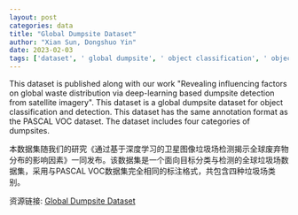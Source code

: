 ```yaml
---
layout: post
categories: data
title: "Global Dumpsite Dataset"
author: "Xian Sun, Dongshuo Yin"
date: 2023-02-03
tags: ['dataset', ' global dumpsite', ' object classification', ' object detection', ' PASCAL VOC', ' annotation format', ' four categories']
---
```


This dataset is published along with our work "Revealing influencing factors on global waste distribution via deep-learning based dumpsite detection from satellite imagery". This dataset is a global dumpsite dataset for object classification and detection. This dataset has the same annotation format as the PASCAL VOC dataset. The dataset includes four categories of dumpsites.

本数据集随我们的研究《通过基于深度学习的卫星图像垃圾场检测揭示全球废弃物分布的影响因素》一同发布。该数据集是一个面向目标分类与检测的全球垃圾场数据集，采用与PASCAL VOC数据集完全相同的标注格式，共包含四种垃圾场类别。

资源链接: [Global Dumpsite Dataset](https://doi.org/10.57760/sciencedb.06901)
